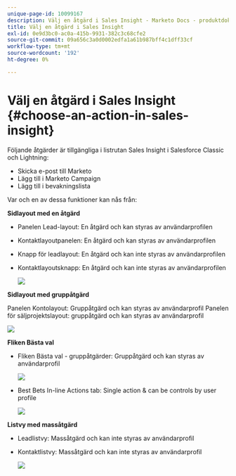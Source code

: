 ```yaml
---
unique-page-id: 10099167
description: Välj en åtgärd i Sales Insight - Marketo Docs - produktdokumentation
title: Välj en åtgärd i Sales Insight
exl-id: 0e9d3bc0-ac0a-415b-9931-382c3c68cfe2
source-git-commit: 09a656c3a0d0002edfa1a61b987bff4c1dff33cf
workflow-type: tm+mt
source-wordcount: '192'
ht-degree: 0%

---
```


# Välj en åtgärd i Sales Insight {#choose-an-action-in-sales-insight}

Följande åtgärder är tillgängliga i listrutan Sales Insight i Salesforce Classic och Lightning:

* Skicka e-post till Marketo
* Lägg till i Marketo Campaign
* Lägg till i bevakningslista

Var och en av dessa funktioner kan nås från:

**Sidlayout med en åtgärd**

* Panelen Lead-layout: En åtgärd och kan styras av användarprofilen
* Kontaktlayoutpanelen: En åtgärd och kan styras av användarprofilen
* Knapp för leadlayout: En åtgärd och kan inte styras av användarprofilen
* Kontaktlayoutsknapp: En åtgärd och kan inte styras av användarprofilen

  ![](assets/-.png)

**Sidlayout med gruppåtgärd**

Panelen Kontolayout: Gruppåtgärd och kan styras av användarprofil
Panelen för säljprojektslayout: gruppåtgärd och kan styras av användarprofil

![](assets/-.png)

**Fliken Bästa val**

* Fliken Bästa val - gruppåtgärder: Gruppåtgärd och kan styras av användarprofil

  ![](assets/-.png)

* Best Bets In-line Actions tab: Single action &amp; can be controls by user profile

  ![](assets/-.png)

**Listvy med massåtgärd**

* Leadlistvy: Massåtgärd och kan inte styras av användarprofil
* Kontaktlistvy: Massåtgärd och kan inte styras av användarprofil

  ![](assets/-.png)
